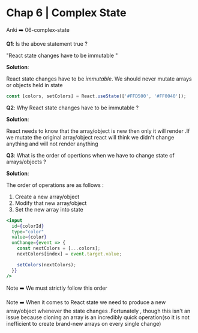 # Chap 6 | Complex State

Anki ➡️ 06-complex-state

**Q1**: Is the above statement true ? 

"React state changes have to be immutable "

**Solution**:

React state changes have to be *immutable*. We should never mutate arrays or objects held in state 

```jsx
const [colors, setColors] = React.useState(['#FFD500', '#FF0040']);
```

**Q2**: Why React state changes have to be immutable ? 

**Solution**:

React needs to know that the array/object is new then only it will render .If we mutate the original array/object react will think we didn't change anything and will not render anything

**Q3**: What is the order of opertions when we have to change state of arrays/objects ? 

**Solution**:

The order of operations are as follows : 

1. Create a new array/object
2. Modify that new array/object
3. Set the new array into state

```jsx
<input
  id={colorId}
  type="color"
  value={color}
  onChange={event => {
    const nextColors = [...colors];
    nextColors[index] = event.target.value;

    setColors(nextColors);
  }}
/>
```

Note ➡️ We must strictly follow this order 

Note ➡️ When it comes to React state we need to produce a new array/object whenever the state changes .Fortunately , though this isn't an issue because cloning an array is an incredibly quick operation(so it is not inefficient to create brand-new arrays on every single change)
